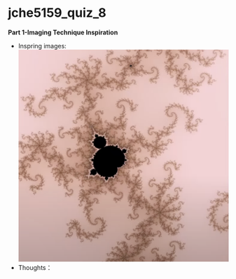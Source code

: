 # jche5159_quiz_8

**Part 1-Imaging Technique Inspiration**

- Inspring images:
 ![Image 1](readmeImages/Mandelbrot%20Set_1.jpg)
- Thoughts：
  
